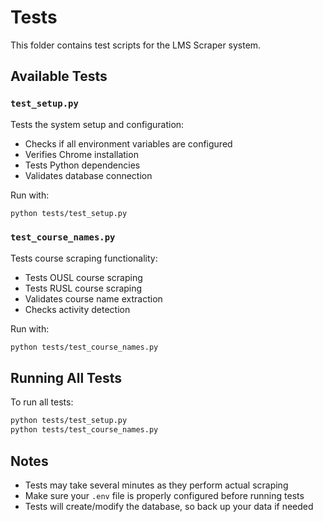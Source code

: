 # Tests

This folder contains test scripts for the LMS Scraper system.

## Available Tests

### `test_setup.py`
Tests the system setup and configuration:
- Checks if all environment variables are configured
- Verifies Chrome installation
- Tests Python dependencies
- Validates database connection

Run with:
```bash
python tests/test_setup.py
```

### `test_course_names.py`
Tests course scraping functionality:
- Tests OUSL course scraping
- Tests RUSL course scraping
- Validates course name extraction
- Checks activity detection

Run with:
```bash
python tests/test_course_names.py
```

## Running All Tests

To run all tests:
```bash
python tests/test_setup.py
python tests/test_course_names.py
```

## Notes

- Tests may take several minutes as they perform actual scraping
- Make sure your `.env` file is properly configured before running tests
- Tests will create/modify the database, so back up your data if needed
